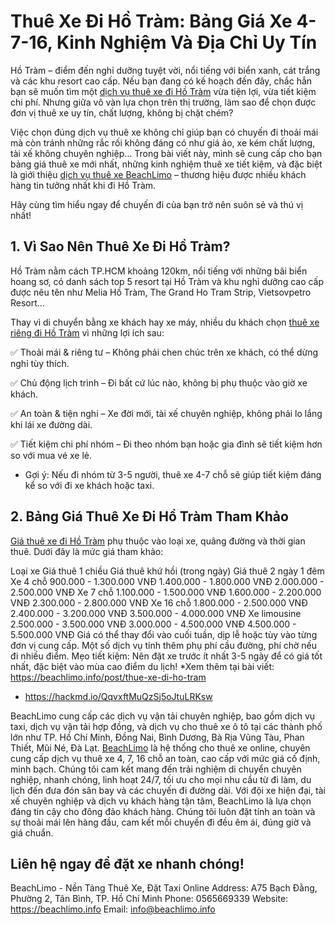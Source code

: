 # Thuê Xe Đi Hồ Tràm: Bảng Giá Xe 4-7-16, Kinh Nghiệm Và Địa Chỉ Uy Tín
Hồ Tràm – điểm đến nghỉ dưỡng tuyệt vời, nổi tiếng với biển xanh, cát trắng và các khu resort cao cấp. Nếu bạn đang có kế hoạch đến đây, chắc hẳn bạn sẽ muốn tìm một [dịch vụ thuê xe đi Hồ Tràm](https://beachlimo.info/post/thue-xe-di-ho-tram) vừa tiện lợi, vừa tiết kiệm chi phí. Nhưng giữa vô vàn lựa chọn trên thị trường, làm sao để chọn được đơn vị thuê xe uy tín, chất lượng, không bị chặt chém?

Việc chọn đúng dịch vụ thuê xe không chỉ giúp bạn có chuyến đi thoải mái mà còn tránh những rắc rối không đáng có như giá ảo, xe kém chất lượng, tài xế không chuyên nghiệp… Trong bài viết này, mình sẽ cung cấp cho bạn bảng giá thuê xe mới nhất, những kinh nghiệm thuê xe tiết kiệm, và đặc biệt là giới thiệu [dịch vụ thuê xe BeachLimo](https://beachlimo.info) – thương hiệu được nhiều khách hàng tin tưởng nhất khi đi Hồ Tràm.

Hãy cùng tìm hiểu ngay để chuyến đi của bạn trở nên suôn sẻ và thú vị nhất!
## 1. Vì Sao Nên Thuê Xe Đi Hồ Tràm?
Hồ Tràm nằm cách TP.HCM khoảng 120km, nổi tiếng với những bãi biển hoang sơ, có danh sách top 5 resort tại Hồ Tràm và khu nghỉ dưỡng cao cấp được nêu tên như Melia Hồ Tràm, The Grand Ho Tram Strip, Vietsovpetro Resort…

Thay vì di chuyển bằng xe khách hay xe máy, nhiều du khách chọn [thuê xe riêng đi Hồ Tràm](https://beachlimo.info/post/thue-xe-di-ho-tram) vì những lợi ích sau:

✅ Thoải mái & riêng tư – Không phải chen chúc trên xe khách, có thể dừng nghỉ tùy thích.

✅ Chủ động lịch trình – Đi bất cứ lúc nào, không bị phụ thuộc vào giờ xe khách.

✅ An toàn & tiện nghi – Xe đời mới, tài xế chuyên nghiệp, không phải lo lắng khi lái xe đường dài.

✅ Tiết kiệm chi phí nhóm – Đi theo nhóm bạn hoặc gia đình sẽ tiết kiệm hơn so với mua vé xe lẻ.

* Gợi ý: Nếu đi nhóm từ 3-5 người, thuê xe 4-7 chỗ sẽ giúp tiết kiệm đáng kể so với đi xe khách hoặc taxi.

## 2. Bảng Giá Thuê Xe Đi Hồ Tràm Tham Khảo
[Giá thuê xe đi Hồ Tràm](https://beachlimo.info/post/thue-xe-di-ho-tram) phụ thuộc vào loại xe, quãng đường và thời gian thuê. Dưới đây là mức giá tham khảo:

Loại xe	Giá thuê 1 chiều	Giá thuê khứ hồi (trong ngày)	Giá thuê 2 ngày 1 đêm
Xe 4 chỗ	900.000 - 1.300.000 VNĐ	1.400.000 - 1.800.000 VNĐ	2.000.000 - 2.500.000 VNĐ
Xe 7 chỗ	1.100.000 - 1.500.000 VNĐ	1.600.000 - 2.200.000 VNĐ	2.300.000 - 2.800.000 VNĐ
Xe 16 chỗ	1.800.000 - 2.500.000 VNĐ	2.400.000 - 3.200.000 VNĐ	3.500.000 - 4.000.000 VNĐ
Xe limousine	2.500.000 - 3.500.000 VNĐ	3.000.000 - 4.500.000 VNĐ	4.500.000 - 5.500.000 VNĐ
Giá có thể thay đổi vào cuối tuần, dịp lễ hoặc tùy vào từng đơn vị cung cấp.
Một số dịch vụ tính thêm phụ phí cầu đường, phí chờ nếu đi nhiều điểm.
Mẹo tiết kiệm: Nên đặt xe trước ít nhất 3-5 ngày để có giá tốt nhất, đặc biệt vào mùa cao điểm du lịch!
*Xem thêm tại bài viết: https://beachlimo.info/post/thue-xe-di-ho-tram
* https://hackmd.io/QqvxftMuQzSj5oJtuLRKsw

BeachLimo cung cấp các dịch vụ vận tải chuyên nghiệp, bao gồm dịch vụ taxi, dịch vụ vận tải hợp đồng, và dịch vụ cho thuê xe ô tô tại các thành phố lớn như TP. Hồ Chí Minh, Đồng Nai, Bình Dương, Bà Rịa Vũng Tàu, Phan Thiết, Mũi Né, Đà Lạt.
[BeachLimo](https://beachlimo.info) là hệ thống cho thuê xe online, chuyên cung cấp dịch vụ thuê xe 4, 7, 16 chỗ an toàn, cao cấp với mức giá cố định, minh bạch. Chúng tôi cam kết mang đến trải nghiệm di chuyển chuyên nghiệp, nhanh chóng, linh hoạt 24/7, tối ưu cho mọi nhu cầu từ đi làm, du lịch đến đưa đón sân bay và các chuyến đi đường dài.
Với đội xe hiện đại, tài xế chuyên nghiệp và dịch vụ khách hàng tận tâm, BeachLimo là lựa chọn đáng tin cậy cho đông đảo khách hàng. Chúng tôi luôn đặt tính an toàn và sự thoải mái lên hàng đầu, cam kết mỗi chuyến đi đều êm ái, đúng giờ và giá chuẩn.

## Liên hệ ngay để đặt xe nhanh chóng!
BeachLimo - Nền Tảng Thuê Xe, Đặt Taxi Online
Address: A75 Bạch Đằng, Phường 2, Tân Bình, TP. Hồ Chí Minh
Phone: 0565669339
Website: https://beachlimo.info
Email: info@beachlimo.info
